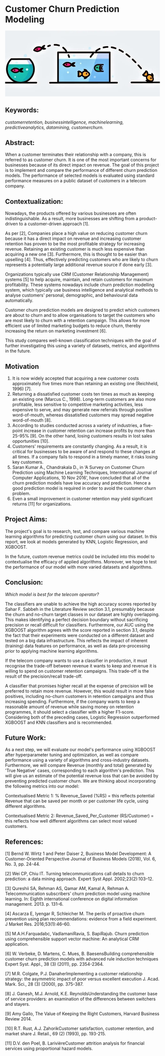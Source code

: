 # Customer Churn Prediction Modeling

![alt text](https://github.com/sp794uk/customer_churn_prediction_modeling/blob/main/Images/banner.jpg "banner image")

## Keywords: 
_customerretention, businessintelligence, machinelearning, predictiveanalytics, datamining, customerchurn._

## Abstract: 
When a customer terminates their relationship with a company, this is referred to as customer churn. It is one of the most important concerns for businesses because of its direct impact on revenue. The goal of this project is to implement and compare the performance of different churn prediction models. The performance of selected models is evaluated using standard performance measures on a public dataset of customers in a telecom company.

## Contextualization: 
Nowadays, the products offered by various businesses are often indistinguishable. As a result, more businesses are shifting from a product-driven to a customer-driven approach [1].

As per [2], Companies place a high value on reducing customer churn because it has a direct impact on revenue and increasing customer retention has proven to be the most profitable strategy for increasing revenue. Retaining an existing customer is much less expensive than acquiring a new one [3]. Furthermore, this is thought to be easier than upselling [4]. Thus, effectively predicting customers who are likely to churn represents a potentially large additional revenue source if done early [3].

Organizations typically use CRM (Customer Relationship Management) systems [5] to help acquire, maintain, and retain customers for maximum profitability. These systems nowadays include churn prediction modelling system, which typically use business intelligence and analytical methods to analyse customers' personal, demographic, and behavioural data automatically.

Customer churn prediction models are designed to predict which customers are about to churn and to allow organisations to target the customers who are most likely to churn with a retention campaign. This allows for more efficient use of limited marketing budgets to reduce churn, thereby increasing the return on marketing investment [6].

This study compares well-known classification techniques with the goal of further investigating this using a variety of datasets, metrics, and algorithms in the future.

## Motivation
1. It is now widely accepted that acquiring a new customer costs approximately five times more than retaining an existing one (Reichheld, 1996) [7].
2. Returning a dissatisfied customer costs ten times as much as keeping an existing one (Marcus C., 1998). Long-term customers are also more profitable, less sensitive to competitive marketing activities, less expensive to serve, and may generate new referrals through positive word-of-mouth, whereas dissatisfied customers may spread negative word-of-mouth [8].
3. According to studies conducted across a variety of industries, a five-point increase in customer retention can increase profits by more than 25-95% [9]. On the other hand, losing customers results in lost sales opportunities [10].
4. Customers' requirements are constantly changing. As a result, it is critical for businesses to be aware of and respond to these changes at all times. If a company fails to respond in a timely manner, it risks losing key customers.
5. Saran Kumar A., Chandrakala D., in ‘A Survey on Customer Churn Prediction using Machine Learning Techniques, International Journal of Computer Applications, 10 Nov 2016’, have concluded that all of the churn prediction models have low accuracy and prediction. Hence a good prediction model is required in order to avoid the customer churn problem.
6. Even a small improvement in customer retention may yield significant returns [11] for organizations.

## Project Aims:
The project's goal is to research, test, and compare various machine learning algorithms for predicting customer churn using our dataset. In this report, we look at models generated by KNN, Logistic Regression, and XGBOOST.

In the future, custom revenue metrics could be included into this model to contextualise the efficacy of applied algorithms. Moreover, we hope to test the performance of our model with more varied datasets and algorithms.

## Conclusion:
_Which model is best for the telecom operator?_

The classifiers are unable to achieve the high accuracy scores reported by Sahar F. Sabbeh in the Literature Review section 3.1, presumably because the churn and no-churn target classes in our dataset are highly overlapping. This makes identifying a perfect decision boundary without sacrificing precision or recall difficult for classifiers. Furthermore, our AUC using the XGBOOST algorithm agrees with the score reported in section 3.1, despite the fact that their experiments were conducted on a different dataset and tested on a big data infrastructure. This reflects the impact of inherent (training) data features on performance, as well as data pre-processing prior to applying machine learning algorithms.

If the telecom company wants to use a classifier in production, it must recognise the trade-off between revenue it wants to keep and revenue it is willing to spend on customer retention campaigns. This trade-off is the result of the precision/recall trade-off.

A classifier that promises higher recall at the expense of precision will be preferred to retain more revenue. However, this would result in more false positives, including no-churn customers in retention campaigns and thus increasing spending. Furthermore, if the company wants to keep a reasonable amount of revenue while saving money on retention programmes, it should select a classifier with a higher F1-score. Considering both of the preceding cases, Logistic Regression outperformed XGBOOST and KNN classifiers and is recommended.

## Future Work:
As a next step, we will evaluate our model's performance using XGBOOST after hyperparameter tuning and optimization, as well as compare performance using a variety of algorithms and cross-industry datasets. Furthermore, we will compare Revenue (monthly and total) generated by 'True Negative' cases, corresponding to each algorithm's prediction. This will give us an estimate of the potential revenue loss that can be avoided by preventing predicted customer churn. We are thinking about incorporating the following metrics into our model:

Contextualised Metric 1: % Revenue_Saved (%RS) = this reflects potential Revenue that can be saved per month or per customer life cycle, using different algorithms.

Contextualised Metric 2: Revenue_Saved_Per_Customer (RS/Customer) = this reflects how well different algorithms can select most valued customers.

## References:
[1] Bernd W. Wirtz 1 and Peter Daiser 2, Business Model Development: A Customer-Oriented Perspective Journal of Business Models (2018), Vol. 6, No. 3, pp. 24-44.

[2] Wei CP, Chiu IT. Turning telecommunications call details to churn prediction: a data mining approach. Expert Syst Appl. 2002;23(2):103–12.

[3] Qureshii SA, Rehman AS, Qamar AM, Kamal A, Rehman A. Telecommunication subscribers’ churn prediction model using machine learning. In: Eighth international conference on digital information management. 2013. p. 131–6.

[4] Ascarza E, Iyengar R, Schleicher M. The perils of proactive churn prevention using plan recommendations: evidence from a field experiment. J Market Res. 2016;53(1):46–60.

[5] M.A.H.Farquadabc, VadlamaniRavia, S. BapiRajub. Churn prediction using comprehensible support vector machine: An analytical CRM application.

[6] W. Verbeke, D. Martens, C. Mues, B. BaesensBuilding comprehensible customer churn prediction models with advanced rule induction techniques Expert Syst. Appl., 38 (3) (2011), pp. 2354-2364.

[7] M.R. Colgate, P.J. DanaherImplementing a customer relationship strategy: the asymmetric impact of poor versus excellent execution J. Acad. Mark. Sci., 28 (3) (2000), pp. 375-387.

[8] J. Ganesh, M.J. Arnold, K.E. ReynoldsUnderstanding the customer base of service providers: an examination of the differences between switchers and stayers.

[9] Amy Gallo, The Value of Keeping the Right Customers, Harvard Business Review 2014.

[10] R.T. Rust, A.J. ZahorikCustomer satisfaction, customer retention, and market share J. Retail., 69 (2) (1993), pp. 193-215.

[11] D.V. den Poel, B. LarivièreCustomer attrition analysis for financial services using proportional hazard models.